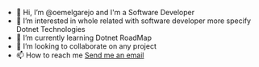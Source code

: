 - 👋 Hi, I’m @oemelgarejo and I'm a Software Developer
- 👀 I’m interested in whole related with software developer more specify Dotnet Technologies
- 🌱 I’m currently learning Dotnet RoadMap
- 💞️ I’m looking to collaborate on any project
- 📫 How to reach me [Send me an email](oscar.melgarejob@gmail.com)

<!---
oemelgarejo/oemelgarejo is a ✨ special ✨ repository because its `README.md` (this file) appears on your GitHub profile.
You can click the Preview link to take a look at your changes.
--->
